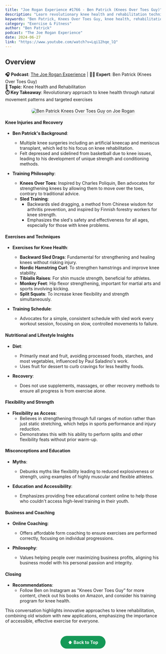 ```yaml
---
title: "Joe Rogan Experience #1766 - Ben Patrick (Knees Over Toes Guy)"
description: "Learn revolutionary knee health and rehabilitation techniques from Ben Patrick, the Knees Over Toes Guy, focusing on natural movement and injury prevention."
keywords: "Ben Patrick, Knees Over Toes Guy, knee health, rehabilitation, Joe Rogan, injury prevention, natural movement"
category: "Exercise & Fitness"
author: "Ben Patrick"
podcast: "The Joe Rogan Experience"
date: 2024-06-27
link: "https://www.youtube.com/watch?v=Lqi12hqe_lQ"
---
```


## Overview

**🎧 Podcast**: [The Joe Rogan Experience](https://open.spotify.com/show/4rOoJ6Egrf8K2IrywzwOMk) | **👨‍🏋️ Expert**: Ben Patrick (Knees Over Toes Guy)  
**🎯 Topic**: Knee Health and Rehabilitation  
**⏱️ Key Takeaway**: Revolutionary approach to knee health through natural movement patterns and targeted exercises

<div style="text-align: center; margin: 20px 0;">
  <img src="https://img.youtube.com/vi/Lqi12hqe_lQ/maxresdefault.jpg" alt="Ben Patrick Knees Over Toes Guy on Joe Rogan" style="max-width: 100%; border-radius: 8px; box-shadow: 0 4px 8px rgba(0,0,0,0.1);">
</div>

#### **Knee Injuries and Recovery**

- **Ben Patrick's Background**: 
  - Multiple knee surgeries including an artificial kneecap and meniscus transplant, which led to his focus on knee rehabilitation.
  - Felt depressed and sidelined from basketball due to knee issues, leading to his development of unique strength and conditioning methods.

- **Training Philosophy**: 
  - **Knees Over Toes**: Inspired by Charles Poliquin, Ben advocates for strengthening knees by allowing them to move over the toes, contrary to traditional advice.
  - **Sled Training**: 
    - Backwards sled dragging, a method from Chinese wisdom for arthritis prevention, and inspired by Finnish forestry workers for knee strength.
    - Emphasizes the sled's safety and effectiveness for all ages, especially for those with knee problems.

#### **Exercises and Techniques**

- **Exercises for Knee Health**: 
  - **Backward Sled Drags**: Fundamental for strengthening and healing knees without risking injury.
  - **Nordic Hamstring Curl**: To strengthen hamstrings and improve knee stability.
  - **Tibialis Raises**: For shin muscle strength, beneficial for athletes.
  - **Monkey Feet**: Hip flexor strengthening, important for martial arts and sports involving kicking.
  - **Split Squats**: To increase knee flexibility and strength simultaneously.

- **Training Schedule**: 
  - Advocates for a simple, consistent schedule with sled work every workout session, focusing on slow, controlled movements to failure.

#### **Nutritional and Lifestyle Insights**

- **Diet**: 
  - Primarily meat and fruit, avoiding processed foods, starches, and most vegetables, influenced by Paul Saladino's work.
  - Uses fruit for dessert to curb cravings for less healthy foods.

- **Recovery**: 
  - Does not use supplements, massages, or other recovery methods to ensure all progress is from exercise alone.

#### **Flexibility and Strength**

- **Flexibility as Access**: 
  - Believes in strengthening through full ranges of motion rather than just static stretching, which helps in sports performance and injury reduction.
  - Demonstrates this with his ability to perform splits and other flexibility feats without prior warm-up.

#### **Misconceptions and Education**

- **Myths**: 
  - Debunks myths like flexibility leading to reduced explosiveness or strength, using examples of highly muscular and flexible athletes.

- **Education and Accessibility**: 
  - Emphasizes providing free educational content online to help those who couldn't access high-level training in their youth.

#### **Business and Coaching**

- **Online Coaching**: 
  - Offers affordable form coaching to ensure exercises are performed correctly, focusing on individual progressions.

- **Philosophy**: 
  - Values helping people over maximizing business profits, aligning his business model with his personal passion and integrity.

#### **Closing**

- **Recommendations**: 
  - Follow Ben on Instagram as "Knees Over Toes Guy" for more content, check out his books on Amazon, and consider his training program for knee health.

This conversation highlights innovative approaches to knee rehabilitation, combining old wisdom with new applications, emphasizing the importance of accessible, effective exercise for everyone.

<div style="text-align: center; margin: 40px 0;">
  <a href="#" style="background: #159957; color: white; padding: 12px 24px; border-radius: 25px; text-decoration: none; font-weight: bold; display: inline-block; transition: all 0.3s ease;" onmouseover="this.style.background='#1e7e34'; this.style.transform='translateY(-2px)'" onmouseout="this.style.background='#159957'; this.style.transform='translateY(0)'">
    ⬆️ Back to Top
  </a>
</div>
